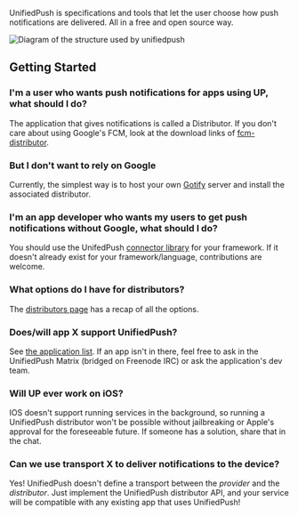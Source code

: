 UnifiedPush is specifications and tools that let the user choose how push notifications are delivered. All in a free and open source way.

![Diagram of the structure used by unifiedpush](/img/diagram.png)

## Getting Started

### I'm a user who wants push notifications for apps using UP, what should I do?

The application that gives notifications is called a Distributor. If you don't care about using Google's FCM, look at the download links of [fcm-distributor](/users/distributors/fcm). 

### But I don't want to rely on Google

Currently, the simplest way is to host your own [Gotify](/users/distributors/gotify) server and install the associated distributor.

### I'm an app developer who wants my users to get push notifications without Google, what should I do?
You should use the UnifedPush [connector library](/developers/) for your framework. If it doesn't already exist for your framework/language, contributions are welcome.

### What options do I have for distributors?
The [distributors page](/users/distributors/) has a recap of all the options.

### Does/will app X support UnifiedPush?
See [the application list](users/apps). If an app isn't in there, feel free to ask in the UnifiedPush Matrix (bridged on Freenode IRC) or ask the application's dev team.

### Will UP ever work on iOS?
IOS doesn't support running services in the background, so running a UnifiedPush distributor won't be possible without jailbreaking or Apple's approval for the foreseeable future. If someone has a solution, share that in the chat.

### Can we use transport X to deliver notifications to the device?
Yes! UnifiedPush doesn't define a transport between the *provider* and the *distributor*. Just implement the UnifiedPush distributor API, and your service will be compatible with any existing app that uses UnifiedPush!


